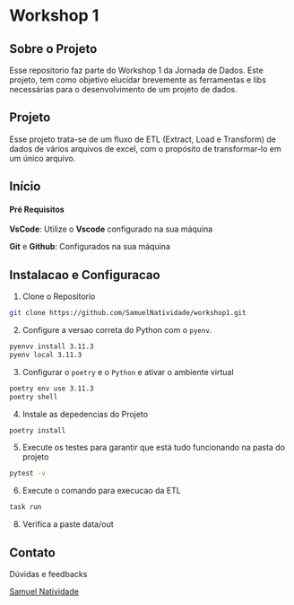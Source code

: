 # Workshop 1

## Sobre o Projeto

Esse repositorio faz parte do Workshop 1 da Jornada de Dados. Este projeto, tem como objetivo elucidar brevemente as ferramentas e libs necessárias para o desenvolvimento de um projeto de dados.

## Projeto

Esse projeto trata-se de um fluxo de ETL (Extract, Load e Transform) de dados de vários arquivos de excel, com o propósito de transformar-lo em um único arquivo.


## Início

#### Pré Requisitos

__VsCode__: Utilize o __Vscode__ configurado na sua máquina

__Git__ e __Github__: Configurados na sua máquina


## Instalacao e Configuracao

1. Clone o Repositorio

```bash
git clone https://github.com/SamuelNatividade/workshop1.git
```

2. Configure a versao correta do Python com o `pyenv`.

```bash
pyenvv install 3.11.3
pyenv local 3.11.3
```

3. Configurar o ```poetry``` e o ```Python``` e ativar o ambiente virtual
```bash
poetry env use 3.11.3
poetry shell
```

4. Instale as depedencias do Projeto
```bash
poetry install
```

5. Execute os testes para garantir que está tudo funcionando na pasta do projeto
```bash
pytest -v
```

6. Execute o comando para execucao da ETL
```bash
task run
```

8. Verifica a paste data/out


## Contato

Dúvidas e feedbacks

[Samuel Natividade](https://www.linkedin.com/in/samuel-natividade-455548b9/)
